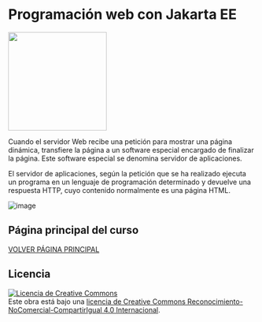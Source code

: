 # Programación web con Jakarta EE

<img src='https://github.com/user-attachments/assets/2bc70159-f310-4c30-8533-63dda9d4a3cd' height='200px'/>

Cuando el servidor Web recibe una petición para mostrar una página dinámica, transfiere la página a un software especial encargado de finalizar la página. Este software especial se denomina servidor de aplicaciones.

El servidor de aplicaciones, según la petición que se ha realizado ejecuta un programa en un lenguaje de programación determinado y devuelve una respuesta HTTP, cuyo contenido normalmente es una página HTML.

![image](https://github.com/user-attachments/assets/def92d6f-bbaf-4e61-abca-3d18c26dcaac)


## Página principal del curso
[VOLVER PÁGINA PRINCIPAL](https://github.com/profeMelola/DWES-00-2024-25)

## Licencia

<a rel="license" href="http://creativecommons.org/licenses/by-nc-sa/4.0/"><img alt="Licencia de Creative Commons" style="border-width:0" src="https://i.creativecommons.org/l/by-nc-sa/4.0/88x31.png" /></a><br />Este obra está bajo una <a rel="license" href="http://creativecommons.org/licenses/by-nc-sa/4.0/">licencia de Creative Commons Reconocimiento-NoComercial-CompartirIgual 4.0 Internacional</a>.
